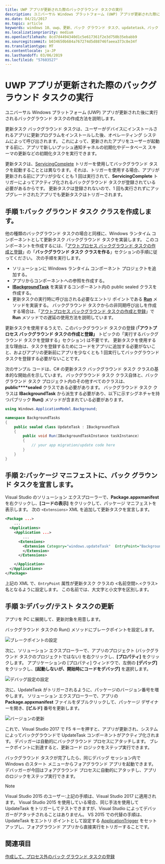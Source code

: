 ```yaml
---
title: UWP アプリが更新された際のバックグラウンド タスクの実行
description: ユニバーサル Windows プラットフォーム (UWP) アプリが更新された際に実行されるバックグラウンド タスクの作成方法を説明します。
ms.date: 04/21/2017
ms.topic: article
keywords: windows 10、uwp、更新、バック グラウンド タスク、updatetask、バック グラウンド タスク
ms.localizationpriority: medium
ms.openlocfilehash: 8cd7d4494340d1c5e617361f2e3d750b35ebabb9
ms.sourcegitcommit: b034650b684a767274d5d88746faeea373c8e34f
ms.translationtype: MT
ms.contentlocale: ja-JP
ms.lasthandoff: 03/06/2019
ms.locfileid: "57603527"
---
```

# <a name="run-a-background-task-when-your-uwp-app-is-updated"></a>UWP アプリが更新された際のバックグラウンド タスクの実行

ユニバーサル Windows プラットフォーム (UWP) アプリが更新された後に実行されるバックグラウンド タスクの作成方法を説明します。

更新タスク バックグラウンド タスクは、ユーザーがデバイスにインストールされるアプリに更新プログラムをインストールした後、オペレーティング システムによって呼び出されます。 これによって、更新されたアプリをユーザーが起動する前に、アプリで新しいプッシュ通知チャネルの初期化やデータベース スキーマの更新などの初期化タスクを実行できます。

更新タスクは、[ServicingComplete](https://docs.microsoft.com/uwp/api/Windows.ApplicationModel.Background.SystemTriggerType) トリガーを使用してバックグラウンド タスクを起動することとは異なります。それは、トリガーを使用する場合、アプリが更新される前にアプリが少なくとも 1 回は実行されて、**ServicingComplete** トリガーによってアクティブ化されるバックグラウンド タスクが登録されている必要があるからです。  更新タスクは登録されないので、1 回も実行されずにアップグレードされたアプリでも更新タスクはトリガーされます。

## <a name="step-1-create-the-background-task-class"></a>手順 1:バック グラウンド タスク クラスを作成します。

他の種類のバックグラウンド タスクの場合と同様に、Windows ランタイム コンポーネントとして更新タスク バックグラウンド タスクを実装します。 このコンポーネントを作成するには、「[アウトプロセス バックグラウンド タスクの作成と登録](https://docs.microsoft.com/windows/uwp/launch-resume/create-and-register-a-background-task)」の「**バックグラウンド タスク クラスを作る**」セクションの手順に従ってください。 次の手順を実行します。

- ソリューションに Windows ランタイム コンポーネント プロジェクトを追加する。
- アプリからコンポーネントへの参照を作成する。
- [  **IBackgroundTask**](https://msdn.microsoft.com/library/windows/apps/br224794) を実装するコンポーネント内の public sealed クラスを作成する。
- 更新タスクの実行時に呼び出される必要なエントリ ポイントである [**Run**](https://msdn.microsoft.com/library/windows/apps/br224811) メソッドを実装する。 バックグラウンド タスクからの非同期呼び出しを作成する場合は、「[アウトプロセス バックグラウンド タスクの作成と登録](https://docs.microsoft.com/windows/uwp/launch-resume/create-and-register-a-background-task)」で **Run** メソッドでの遅延の使用方法を説明しています。

更新タスクを使用するうえで、このバックグラウンド タスクの登録 (**「アウトプロセス バックグラウンド タスクの作成と登録」** トピックの「実行するバックグラウンド タスクを登録する」セクション) は不要です。 更新タスクを使用する主な理由は、タスクを登録するためにコードをアプリに追加する必要がないこと、およびアプリの更新前にアプリを少なくとも 1 回実行してバックグラウンド タスクを登録する必要がないことです。

次のサンプル コードは、C# の更新タスク バックグラウンド タスク クラスの基本的な開始点を示しています。 バックグラウンド タスク クラス自体と、バックグラウンド タスク プロジェクト内のその他すべてのクラスは、**public****sealed** クラスである必要があります。 バックグラウンド タスク クラスは **IBackgroundTask** から派生する必要があり、以下に示すシグネチャを持つパブリック **Run()** メソッドが含まれている必要があります。

```cs
using Windows.ApplicationModel.Background;

namespace BackgroundTasks
{
    public sealed class UpdateTask : IBackgroundTask
    {
        public void Run(IBackgroundTaskInstance taskInstance)
        {
            // your app migration/update code here
        }
    }
}
```

## <a name="step-2-declare-your-background-task-in-the-package-manifest"></a>手順 2:パッケージ マニフェストに、バック グラウンド タスクを宣言します。

Visual Studio のソリューション エクスプローラーで、**Package.appxmanifest** を右クリックし、**[コードの表示]** をクリックして、パッケージ マニフェストを表示します。 次の `<Extensions>` XML を追加して更新タスクを宣言します。

```XML
<Package ...>
    ...
  <Applications>  
    <Application ...>  
        ...
      <Extensions>  
        <Extension Category="windows.updateTask"  EntryPoint="BackgroundTasks.UpdateTask">  
        </Extension>  
      </Extensions>

    </Application>  
  </Applications>  
</Package>
```

上記の XML で、`EntryPoint` 属性が更新タスク クラスの <名前空間>.<クラス> 名となるように設定します。 この名前では、大文字と小文字を区別します。

## <a name="step-3-debugtest-your-update-task"></a>手順 3:デバッグ/テスト タスクの更新

アプリを PC に展開して、更新対象を用意します。

バックグラウンド タスクの Run() メソッドにブレークポイントを設定します。

![ブレークポイントの設定](images/run-func-breakpoint.png)

次に、ソリューション エクスプローラーで、アプリのプロジェクト (バックグラウンド タスクのプロジェクトではない) を右クリックし、**[プロパティ]** をクリックします。 アプリケーションの [プロパティ] ウィンドウで、左側の **[デバッグ]** をクリックし、**[起動しないが、開始時にコードをデバッグ]** を選択します。

![デバッグ設定の設定](images/do-not-launch-but-debug.png)

次に、UpdateTask がトリガーされるように、パッケージのバージョン番号を増やします。 ソリューション エクスプローラーで、アプリの **Package.appxmanifest** ファイルをダブルクリックして、パッケージ デザイナーを開き、**[ビルド]** 番号を更新します。

![バージョンの更新](images/bump-version.png)

これで、Visual Studio 2017 で F5 キーを押すと、アプリが更新され、システムによってバックグラウンドで UpdateTask コンポーネントがアクティブ化されます。 デバッガーは自動的にバックグラウンド プロセスにアタッチします。 ブレークポイントに到達すると、更新コード ロジックをステップ実行できます。

バックグラウンド タスクが完了したら、同じデバッグ セッション内で Windows のスタート メニューからフォアグラウンド アプリを起動できます。 デバッガーが今回はフォアグラウンド プロセスに自動的にアタッチし、アプリのロジックをステップ実行できます。

> [!NOTE]
> Visual Studio 2015 のユーザー:上記の手順は、Visual Studio 2017 に適用されます。 Visual Studio 2015 を使用している場合、同じ手法を使用して UpdateTask をトリガーしてテストできますが、Visual Studio によってデバッガーがアタッチされることはありません。 VS 2015 での代替の手順は、UpdateTask をエントリ ポイントとして設定する [ApplicationTrigger](https://docs.microsoft.com/windows/uwp/launch-resume/trigger-background-task-from-app) をセットアップし、フォアグラウンド アプリから直接実行をトリガーすることです。

## <a name="see-also"></a>関連項目

[作成して、プロセス外のバック グラウンド タスクの登録](https://docs.microsoft.com/windows/uwp/launch-resume/create-and-register-a-background-task)
